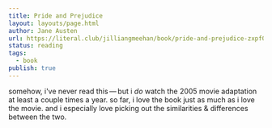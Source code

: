 ```yaml
---
title: Pride and Prejudice
layout: layouts/page.html
author: Jane Austen
url: https://literal.club/jilliangmeehan/book/pride-and-prejudice-zxpf0
status: reading
tags:
  - book
publish: true
---
```

somehow, i've never read this — but i *do* watch the 2005 movie adaptation at least a couple times a year. so far, i love the book just as much as i love the movie. and i especially love picking out the similarities & differences between the two. 